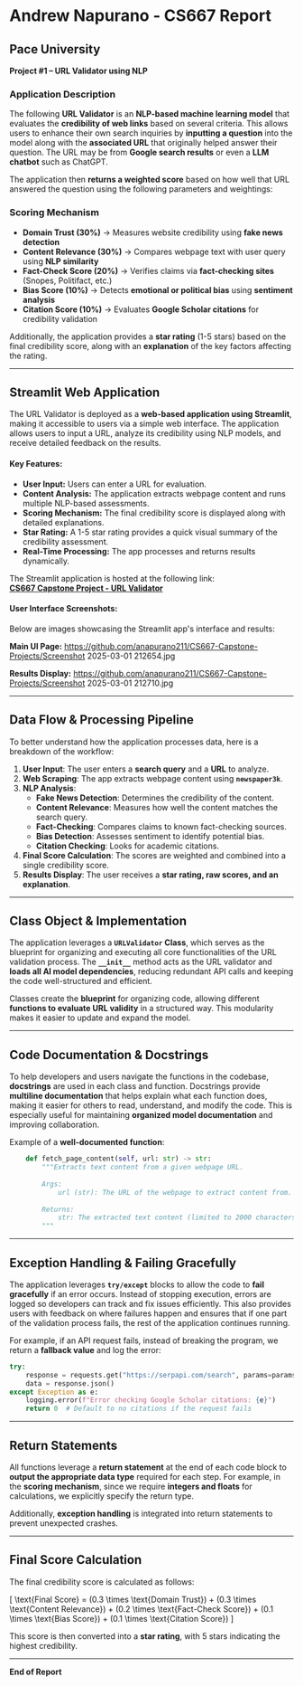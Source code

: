 # Andrew Napurano - CS667 Report

## Pace University  
**Project #1 – URL Validator using NLP**  

### **Application Description**
The following **URL Validator** is an **NLP-based machine learning model** that evaluates the **credibility of web links** based on several criteria. This allows users to enhance their own search inquiries by **inputting a question** into the model along with the **associated URL** that originally helped answer their question. The URL may be from **Google search results** or even a **LLM chatbot** such as ChatGPT.  

The application then **returns a weighted score** based on how well that URL answered the question using the following parameters and weightings:

### **Scoring Mechanism**
- **Domain Trust (30%)** → Measures website credibility using **fake news detection**
- **Content Relevance (30%)** → Compares webpage text with user query using **NLP similarity**
- **Fact-Check Score (20%)** → Verifies claims via **fact-checking sites** (Snopes, Politifact, etc.)
- **Bias Score (10%)** → Detects **emotional or political bias** using **sentiment analysis**
- **Citation Score (10%)** → Evaluates **Google Scholar citations** for credibility validation

Additionally, the application provides a **star rating** (1-5 stars) based on the final credibility score, along with an **explanation** of the key factors affecting the rating.

---

## **Streamlit Web Application**
The URL Validator is deployed as a **web-based application using Streamlit**, making it accessible to users via a simple web interface. The application allows users to input a URL, analyze its credibility using NLP models, and receive detailed feedback on the results.

#### **Key Features:**
- **User Input:** Users can enter a URL for evaluation.
- **Content Analysis:** The application extracts webpage content and runs multiple NLP-based assessments.
- **Scoring Mechanism:** The final credibility score is displayed along with detailed explanations.
- **Star Rating:** A 1-5 star rating provides a quick visual summary of the credibility assessment.
- **Real-Time Processing:** The app processes and returns results dynamically.

The Streamlit application is hosted at the following link:  
[**CS667 Capstone Project - URL Validator**](https://cs667-capstone-projects-ivct4umpbiodihfmf5qbo6.streamlit.app/)

#### **User Interface Screenshots:**
Below are images showcasing the Streamlit app's interface and results:

**Main UI Page:**
https://github.com/anapurano211/CS667-Capstone-Projects/Screenshot 2025-03-01 212654.jpg

**Results Display:**
https://github.com/anapurano211/CS667-Capstone-Projects/Screenshot 2025-03-01 212710.jpg

---

## **Data Flow & Processing Pipeline**
To better understand how the application processes data, here is a breakdown of the workflow:
1. **User Input**: The user enters a **search query** and a **URL** to analyze.
2. **Web Scraping**: The app extracts webpage content using **`newspaper3k`**.
3. **NLP Analysis**:
   - **Fake News Detection**: Determines the credibility of the content.
   - **Content Relevance**: Measures how well the content matches the search query.
   - **Fact-Checking**: Compares claims to known fact-checking sources.
   - **Bias Detection**: Assesses sentiment to identify potential bias.
   - **Citation Checking**: Looks for academic citations.
4. **Final Score Calculation**: The scores are weighted and combined into a single credibility score.
5. **Results Display**: The user receives a **star rating, raw scores, and an explanation**.

---

## **Class Object & Implementation**
The application leverages a **`URLValidator` Class**, which serves as the blueprint for organizing and executing all core functionalities of the URL validation process. The **`__init__`** method acts as the URL validator and **loads all AI model dependencies**, reducing redundant API calls and keeping the code well-structured and efficient.

Classes create the **blueprint** for organizing code, allowing different **functions to evaluate URL validity** in a structured way. This modularity makes it easier to update and expand the model.

---

## **Code Documentation & Docstrings**
To help developers and users navigate the functions in the codebase, **docstrings** are used in each class and function. Docstrings provide **multiline documentation** that helps explain what each function does, making it easier for others to read, understand, and modify the code. This is especially useful for maintaining **organized model documentation** and improving collaboration.

Example of a **well-documented function**:
```python
    def fetch_page_content(self, url: str) -> str:
        """Extracts text content from a given webpage URL.
        
        Args:
            url (str): The URL of the webpage to extract content from.
        
        Returns:
            str: The extracted text content (limited to 2000 characters).
        """
```

---

## **Exception Handling & Failing Gracefully**
The application leverages **`try/except`** blocks to allow the code to **fail gracefully** if an error occurs. Instead of stopping execution, errors are logged so developers can track and fix issues efficiently. This also provides users with feedback on where failures happen and ensures that if one part of the validation process fails, the rest of the application continues running.

For example, if an API request fails, instead of breaking the program, we return a **fallback value** and log the error:
```python
try:
    response = requests.get("https://serpapi.com/search", params=params)
    data = response.json()
except Exception as e:
    logging.error(f"Error checking Google Scholar citations: {e}")
    return 0  # Default to no citations if the request fails
```

---

## **Return Statements**
All functions leverage a **return statement** at the end of each code block to **output the appropriate data type** required for each step. For example, in the **scoring mechanism**, since we require **integers and floats** for calculations, we explicitly specify the return type.

Additionally, **exception handling** is integrated into return statements to prevent unexpected crashes.

---

## **Final Score Calculation**
The final credibility score is calculated as follows:

\[ \text{Final Score} = (0.3 \times \text{Domain Trust}) + (0.3 \times \text{Content Relevance}) + (0.2 \times \text{Fact-Check Score}) + (0.1 \times \text{Bias Score}) + (0.1 \times \text{Citation Score}) \]

This score is then converted into a **star rating**, with 5 stars indicating the highest credibility.

---

**End of Report**

